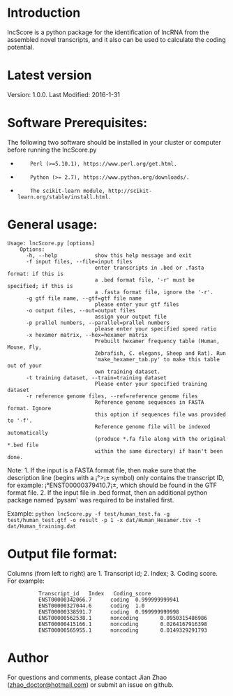 # Introduction

lncScore is a python package for the identification of lncRNA from the assembled novel transcripts, and it also can be used to calculate the coding potential.

# Latest version

Version: 1.0.0. Last Modified: 2016-1-31

# Software Prerequisites:

The following two software should be installed in your cluster or computer before running the lncScore.py
*         Perl (>=5.10.1), https://www.perl.org/get.html.
*         Python (>= 2.7), https://www.python.org/downloads/.
*         The scikit-learn module, http://scikit-learn.org/stable/install.html.

# General usage:

```
Usage: lncScore.py [options]
    Options:
      -h, --help            show this help message and exit
      -f input files, --file=input files
                            enter transcripts in .bed or .fasta format: if this is
                            a .bed format file, '-r' must be specified; if this is
                            a .fasta format file, ignore the '-r'.
      -g gtf file name, --gtf=gtf file name
                            please enter your gtf files
      -o output files, --out=output files
                            assign your output file
      -p prallel numbers, --parallel=prallel numbers
                            please enter your specified speed ratio
      -x hexamer matrix, --hex=hexamer matrix
                            Prebuilt hexamer frequency table (Human, Mouse, Fly,
                            Zebrafish, C. elegans, Sheep and Rat). Run
                            'make_hexamer_tab.py' to make this table out of your
                            own training dataset.
      -t training dataset, --train=training dataset
                            Please enter your specified training dataset
      -r reference genome files, --ref=reference genome files
                            Reference genome sequences in FASTA format. Ignore
                            this option if sequences file was provided to '-f'.
                            Reference genome file will be indexed automatically
                            (produce *.fa file along with the original *.bed file
                            within the same directory) if hasn't been done.
```

Note:
     1. If the input is a FASTA format file, then make sure that the description line
      (begins with a ¡°>¡± symbol) only contains the transcript ID, for example:
      ¡°ENST00000379410.7¡±, which should be found in the GTF format file.
     2. If the input file in .bed format, then an additional python package named
        'pysam' was required to be installed first.   

Example:
      `python lncScore.py -f test/human_test.fa -g test/human_test.gtf -o result -p 1 -x dat/Human_Hexamer.tsv -t dat/Human_training.dat`

# Output file format:

Columns (from left to right) are 1. Transcript id; 2. Index; 3. Coding score. For example:

```
          Transcript_id   Index   Coding_score
          ENST00000342066.7      coding  0.999999999941
          ENST00000327044.6      coding  1.0
          ENST00000338591.7      coding  0.999999999998
          ENST00000562538.1      noncoding       0.0950315486986
          ENST00000415166.1      noncoding       0.0264167916398
          ENST00000565955.1      noncoding       0.0149329291793
```

# Author

For questions and comments, please contact Jian Zhao (zhao_doctor@hotmail.com) or submit an issue on github.
